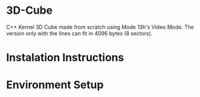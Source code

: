 # 3D-Cube
C++ Kernel 3D Cube made from scratch using Mode 13h's Video Mode. The version only with the lines can fit in 4096 bytes (8 sectors).

# Instalation Instructions


# Environment Setup
